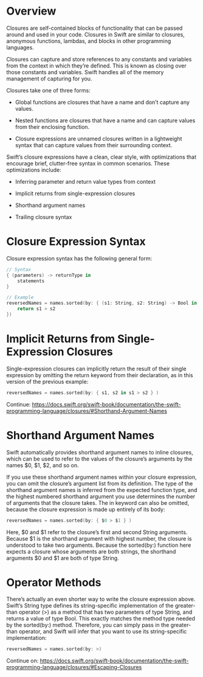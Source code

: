 # Overview

Closures are self-contained blocks of functionality that can be passed around and used in your code. Closures in Swift are similar to closures, anonymous functions, lambdas, and blocks in other programming languages.

Closures can capture and store references to any constants and variables from the context in which they’re defined. This is known as closing over those constants and variables. Swift handles all of the memory management of capturing for you.

Closures take one of three forms:

- Global functions are closures that have a name and don’t capture any values.

- Nested functions are closures that have a name and can capture values from their enclosing function.

- Closure expressions are unnamed closures written in a lightweight syntax that can capture values from their surrounding context.

Swift’s closure expressions have a clean, clear style, with optimizations that encourage brief, clutter-free syntax in common scenarios. These optimizations include:

- Inferring parameter and return value types from context

- Implicit returns from single-expression closures

- Shorthand argument names

- Trailing closure syntax

# Closure Expression Syntax

Closure expression syntax has the following general form:

```swift
// Syntax
{ (parameters) -> returnType in
    statements
}

// Example
reversedNames = names.sorted(by: { (s1: String, s2: String) -> Bool in
    return s1 > s2
})
```

# Implicit Returns from Single-Expression Closures

Single-expression closures can implicitly return the result of their single expression by omitting the return keyword from their declaration, as in this version of the previous example:

```swift
reversedNames = names.sorted(by: { s1, s2 in s1 > s2 } )
```


Continue: https://docs.swift.org/swift-book/documentation/the-swift-programming-language/closures/#Shorthand-Argument-Names

# Shorthand Argument Names

Swift automatically provides shorthand argument names to inline closures, which can be used to refer to the values of the closure’s arguments by the names $0, $1, $2, and so on.

If you use these shorthand argument names within your closure expression, you can omit the closure’s argument list from its definition. The type of the shorthand argument names is inferred from the expected function type, and the highest numbered shorthand argument you use determines the number of arguments that the closure takes. The in keyword can also be omitted, because the closure expression is made up entirely of its body:

```swift
reversedNames = names.sorted(by: { $0 > $1 } )
```

Here, $0 and $1 refer to the closure’s first and second String arguments. Because $1 is the shorthand argument with highest number, the closure is understood to take two arguments. Because the sorted(by:) function here expects a closure whose arguments are both strings, the shorthand arguments $0 and $1 are both of type String.

# Operator Methods

There’s actually an even shorter way to write the closure expression above. Swift’s String type defines its string-specific implementation of the greater-than operator (>) as a method that has two parameters of type String, and returns a value of type Bool. This exactly matches the method type needed by the sorted(by:) method. Therefore, you can simply pass in the greater-than operator, and Swift will infer that you want to use its string-specific implementation:

```swift
reversedNames = names.sorted(by: >)
```



Continue on: https://docs.swift.org/swift-book/documentation/the-swift-programming-language/closures/#Escaping-Closures

